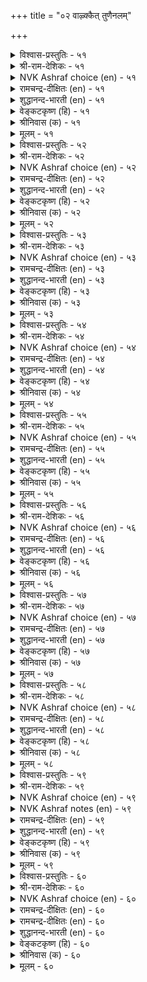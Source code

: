 +++
title = "०२ वाऴ्क्कैत् तुणैनलम्"

+++


<details><summary>विश्वास-प्रस्तुतिः - ५१</summary>

मनैक्तक्क माण्बुडैयळ् आगित्तऱ्कॊण्डान्  
वळत्तक्काळ् वाऴ्क्कैत् तुणै।      ५१
</details>

<details><summary>श्री-राम-देशिकः - ५१</summary>

दयादिगुणसम्पन्ना भर्तुरायानुसारत्ः ।  
करोति जीवनं याऽत्र सैव भार्येति कथ्यते ॥ ५१॥
</details>

<details><summary>NVK Ashraf choice (en) - ५१</summary>

००५१
An ideal wife is a virtuous life partner
Living within her husband's means.
(N.V.K. Ashraf), (P.S. Sundaram)
</details>

<details><summary>रामचन्द्र-दीक्षितः (en) - ५१</summary>

51\. maṉait takka māṇpu uṭaiyaḷ āki, taṟ koṇṭāṉ  
vaḷattakkāḷ vāḻkkaittuṇai.

51\. She is the true partner in life who possesses all the wifely virtues and spends according to the income of her husband.  
</details>

<details><summary>शुद्धानन्द-भारती (en) - ५१</summary>

1\. மனைத்தக்க மாண்புடையள் ஆகித்தற் கொண்டான்  
வளத்தக்காள் வாழ்க்கைத் துணை  
A good housewife befits the house,  
Spending with thrift the mate's resource.         51  
</details>

<details><summary>वेङ्कटकृष्ण (हि) - ५१</summary>

51
गृहिणी-गुण-गण प्राप्त कर, पुरुष-आय अनुसार ।  
जो गृह-व्यय करती वही, सहधर्मिणी सुचार ॥
</details>

<details><summary>श्रीनिवास (क) - ५१</summary>

51. मनॆगॆ तक्क मडदियागि, पतिय वरमानद मितियरितु संसारवन्नु तूगिसिकॊण्डु होगुववळे बाळिनाधारवागुवळु.

</details>

<details><summary>मूलम् - ५१</summary>

मनैक्तक्क माण्बुडैयळ् आगित्तऱ्कॊण्डान्  
वळत्तक्काळ् वाऴ्क्कैत् तुणै।      ५१
</details>

<details><summary>विश्वास-प्रस्तुतिः - ५२</summary>

मनैमाट्चि इल्लाळ्गण् इल्लायिन् वाऴ्क्कै  
ऎनैमाट्चित् तायिनुम् इल्।      ५२
</details>

<details><summary>श्री-राम-देशिकः - ५२</summary>

गृहिणी यस्य गार्हस्थ्यगुणादिरहिता भवेत् ।  
निष्फलं जीवनं तस्य सत्स्वेव विभवादिषु ॥ ५२॥
</details>

<details><summary>NVK Ashraf choice (en) - ५२</summary>

००५२
If the wife lacks household excellence,
All other excellence in life comes to nil.
(G.U. Pope), (N.V.K. Ashraf)
</details>

<details><summary>रामचन्द्र-दीक्षितः (en) - ५२</summary>

52\. maṉai māṭci illāḷkaṇ il āyiṉ, vāḻkkai  
eṉaimāṭcittu āyiṉum, il.

52\. Home life shorn of its grace will be barren however pompous it may be.  
</details>

<details><summary>शुद्धानन्द-भारती (en) - ५२</summary>

2\. மனைமாட்சி இல்லாள்கண் இல்லாயின் வாழ்க்கை  
எனைமாட்சித் தாயினும் இல்  
Bright is home when wife is chaste.  
If not all greatness is but waste.         52  
</details>

<details><summary>वेङ्कटकृष्ण (हि) - ५२</summary>

52
गुण-गण गृहणी में न हो, गृह्य-कर्म के अर्थ ।  
सुसंपन्न तो क्यों न हो, गृह-जीवन है व्यर्थ ॥
</details>

<details><summary>श्रीनिवास (क) - ५२</summary>

52. मनॆवार्तॆगॆ तक्क सद्गुणगळु मनॆयॊडतियल्लि इल्लवादरॆ बेरॆ ऎष्टु सिरिसम्पदगळिद्दरू निरर्थकवॆनिसुत्तदॆ.

</details>

<details><summary>मूलम् - ५२</summary>

मनैमाट्चि इल्लाळ्गण् इल्लायिन् वाऴ्क्कै  
ऎनैमाट्चित् तायिनुम् इल्।      ५२
</details>

<details><summary>विश्वास-प्रस्तुतिः - ५३</summary>

इल्लदॆन् इल्लवळ् माण्बानाल् उळ्ळदॆन्  
इल्लवळ् माणाक् कडै?      ५३
</details>

<details><summary>श्री-राम-देशिकः - ५३</summary>

पत्नी चेद् गुणसम्पन्ना समृद्धं तस्य जीवनम् ।  
वैपरीत्ये समायाते शून्यमेव हि जीवनम् ॥ ५३॥
</details>

<details><summary>NVK Ashraf choice (en) - ५३</summary>

००५३
With a good wife, what is lacking?
And when she is lacking, what is good?
(P.S. Sundaram)
</details>

<details><summary>रामचन्द्र-दीक्षितः (en) - ५३</summary>

53\. illatu eṉ, illavaḷ māṇpuāṉāl? uḷḷatu eṉ,  
illavaḷ māṇākkaṭai?.

53\. If the wife abounds in virtues is there anything lacking in home? Lacking which, it lacks everything.  
</details>

<details><summary>शुद्धानन्द-भारती (en) - ५३</summary>

3\. இல்லதென் இல்லவள் மாண்பானால்; உள்ளதென்  
இல்லவள் மாணாக் கடை  
What is rare when wife is good.  
What can be there when she is bad?         53  
</details>

<details><summary>वेङ्कटकृष्ण (हि) - ५३</summary>

53
गृहिणी रही सुधर्मिणी, तो क्या रहा अभाव ।  
गृहिणी नहीं सुधर्मिणी, किसका नहीं अभाव ॥
</details>

<details><summary>श्रीनिवास (क) - ५३</summary>

53. मनॆयॊडति सद्गुणवन्तॆयादरॆ बाळिनल्लि इल्लवादुदादरू एनु? अवळल्लि सद्गुणगळिल्लवादरॆ बाळिनल्लि इरुवुदादरू एनु?

</details>

<details><summary>मूलम् - ५३</summary>

इल्लदॆन् इल्लवळ् माण्बानाल् उळ्ळदॆन्  
इल्लवळ् माणाक् कडै?      ५३
</details>

<details><summary>विश्वास-प्रस्तुतिः - ५४</summary>

पॆण्णिन् पॆरुन्दक्क यावुळ कऱ्पॆन्नुम्  
तिण्मैउण् डागप् पॆऱिन्।      ५४
</details>

<details><summary>श्री-राम-देशिकः - ५४</summary>

पातिव्रत्येन सम्पन्ना गृहिणी यदि सङ्गता ।  
तस्मादज्युत्तं भाग्यं गृहस्थास्य न लभ्यते ॥ ५४॥
</details>

<details><summary>NVK Ashraf choice (en) - ५४</summary>

००५४
What more grandeur does a woman need
Than possessing the strength of chastity?
(N.V.K. Ashraf)
</details>

<details><summary>रामचन्द्र-दीक्षितः (en) - ५४</summary>

54\. peṇṇiṉ peruntakka yā uḷa-kaṟpu eṉṉum  
tiṇmai uṇṭākappeṟiṉ?.

54\. Is there anything greater than a woman if only she is the citadel of chastity?  
</details>

<details><summary>शुद्धानन्द-भारती (en) - ५४</summary>

4\. பெண்ணின் பெருந்தக்க யாவுள கற்பென்னும்  
திண்மையுண் டாகப் பெறின்  
What greater fortune is for men  
Than a constant chaste woman?         54  
</details>

<details><summary>वेङ्कटकृष्ण (हि) - ५४</summary>

54
स्त्री से बढ़ कर श्रेष्ठ ही, क्या है पाने योग्य ।  
यदि हो पातिव्रत्य की, दृढ़ता उसमें योग्य ॥
</details>

<details><summary>श्रीनिवास (क) - ५४</summary>

54. हण्णिनल्लि पातिव्रत्य (चारित्र्य) वॆम्ब स्थिरगुणवु नॆलॆयागिद्दल्लि, हॆण्णिगिन्त हिरिदाद वस्तु मत्तावुदिदॆ ?

</details>

<details><summary>मूलम् - ५४</summary>

पॆण्णिन् पॆरुन्दक्क यावुळ कऱ्पॆन्नुम्  
तिण्मैउण् डागप् पॆऱिन्।      ५४
</details>

<details><summary>विश्वास-प्रस्तुतिः - ५५</summary>

तॆय्वम् तॊऴाअळ् कॊऴुनन् तॊऴुदॆऴुवाळ्  
पॆय्यॆनप् पॆय्युम् मऴै।      ५५
</details>

<details><summary>श्री-राम-देशिकः - ५५</summary>

पतिमेव हरिं मत्वा प्रातर्या भजतेऽन्वहम् ।  
त्वं वर्षेन्ति तंयाऽऽशप्तो देवोऽपि किल वर्षति ॥ ५५॥
</details>

<details><summary>NVK Ashraf choice (en) - ५५</summary>

००५५
Even rains fall at the command of the wife
Who upon rising worships not God, but her husband.
(Satguru Subramuniyaswami)
</details>

<details><summary>रामचन्द्र-दीक्षितः (en) - ५५</summary>

55\. teyvam toḻāaḷ, koḻunaṉ-toḻutu eḻuvāḷ,  
‘pey’ eṉa, peyyum maḻai.

55\. Waking up she worships no other god than her husband. Verily at her very bidding it rains.  
</details>

<details><summary>शुद्धानन्द-भारती (en) - ५५</summary>

5\. தெய்வந் தொழாஅள் கொழுநன் தொழுதெழுவாள்  
பெய்யெனப் பெய்யும் மழை  
Her spouse before God who adores,  
Is like rain that at request pours.         55  
</details>

<details><summary>वेङ्कटकृष्ण (हि) - ५५</summary>

55
पूजे सती न देव को, पूज जगे निज कंत ।  
उसके कहने पर ‘बरस’, बरसे मेघ तुरंत ॥
</details>

<details><summary>श्रीनिवास (क) - ५५</summary>

55. बेरॆ दैवगळिगॆरगदॆ तन्न पतिगॆरगि एळुववळु, हुय्यॆन्दरॆ मळॆ हुय्युवुदु.

</details>

<details><summary>मूलम् - ५५</summary>

तॆय्वम् तॊऴाअळ् कॊऴुनन् तॊऴुदॆऴुवाळ्  
पॆय्यॆनप् पॆय्युम् मऴै।      ५५
</details>

<details><summary>विश्वास-प्रस्तुतिः - ५६</summary>

तऱ्कात्तुत् तऱ्कॊण्डाऱ्पेणित् तगैसाण्ड्र  
सॊऱ्कात्तुच् चोर्विलाळ् पॆण्।      ५६
</details>

<details><summary>श्री-राम-देशिकः - ५६</summary>

पातिव्रत्येन् भर्तारमात्मानं कीर्तिमेव च ।  
या पालयति धर्मेण सैव नारीति कथ्यते ॥ ५६॥
</details>

<details><summary>NVK Ashraf choice (en) - ५६</summary>

००५६
A tireless woman guards herself,
Cares for her spouse and upholds family name.
(N.V.K. Ashraf)
</details>

<details><summary>रामचन्द्र-दीक्षितः (en) - ५६</summary>

56\. taṟkāttu, taṟ koṇṭāṟ pēṇi, takai cāṉṟa  
coṟkāttu, cōrvu ilāḷ-peṇ.

56\. She is the woman who shields herself, serves her wedded lord, maintains her glory and never ceases from her toil.  
</details>

<details><summary>शुद्धानन्द-भारती (en) - ५६</summary>

6\. தற்காத்துத் தற்கொண்டாற் பேணித் தசைசான்ற  
சொற்காத்துச் சோர்விலாள் பெண்  
The good wife guards herself from blame,  
She tends her spouse and brings him fame.         56  
</details>

<details><summary>वेङ्कटकृष्ण (हि) - ५६</summary>

56
रक्षा करे सतीत्व की, पोषण करती कांत ।  
गृह का यश भी जो रखे, स्त्री है वह अश्रांत ॥
</details>

<details><summary>श्रीनिवास (क) - ५६</summary>

56. तन्न शील चारित्र्यगळन्नु कादुकॊण्डु, कै हिडिद गण्डनन्नु उप चरिसि, तन्न कुटुम्बद कीर्तियन्नु कादु, धर्ममार्गदल्लि दृढवागि नडॆयुववळॆ हॆण्णु.

</details>

<details><summary>मूलम् - ५६</summary>

तऱ्कात्तुत् तऱ्कॊण्डाऱ्पेणित् तगैसाण्ड्र  
सॊऱ्कात्तुच् चोर्विलाळ् पॆण्।      ५६
</details>

<details><summary>विश्वास-प्रस्तुतिः - ५७</summary>

सिऱैगाक्कुम् काप्पॆवन् सॆय्युम् मगळिर्  
निऱैगाक्कुम् काप्पे तलै।      ५७
</details>

<details><summary>श्री-राम-देशिकः - ५७</summary>

दण्डनाघैस्तु नारीणां रक्षणे किं प्रयोजनम् ।  
पातिव्रत्यात् स्वतः स्त्रीणामात्मरक्षणमुत्तमम् ॥ ५७॥
</details>

<details><summary>NVK Ashraf choice (en) - ५७</summary>

००५७
What use is physical restraint to a woman
When her moral restraint is the best?
(K. Kannan)
</details>

<details><summary>रामचन्द्र-दीक्षितः (en) - ५७</summary>

57\. ciṟai kākkum kāppu evaṉ ceyyum? makaḷir  
niṟai kākkum kāppē talai.

57\. Of what use is one’s watch and ward? Her chastity is her only shield.  
</details>

<details><summary>शुद्धानन्द-भारती (en) - ५७</summary>

7\. சிறைகாக்குங் காப்புஎவன் செய்யும் மகளிர்  
நிறைகாக்குங் காப்பே தலை  
Of what avail are watch and ward?  
Their purity is women's guard.         57  
</details>

<details><summary>वेङ्कटकृष्ण (हि) - ५७</summary>

57
परकोटा पहरा दिया, इनसे क्या हो रक्ष ।  
स्त्री हित पातिव्रत्य ही, होगा उत्तम रक्ष ॥
</details>

<details><summary>श्रीनिवास (क) - ५७</summary>

57. (हॆङ्गसरन्नु) कावलिट्टु कापाडिदरेनु प्रयोजन ? तम्म शील रक्षणॆय बग्गॆ अवरिगिरुव मनो नॆश्चयवे ऎल्लक्किन्त मुगिलाद कावलु.

</details>

<details><summary>मूलम् - ५७</summary>

सिऱैगाक्कुम् काप्पॆवन् सॆय्युम् मगळिर्  
निऱैगाक्कुम् काप्पे तलै।      ५७
</details>

<details><summary>विश्वास-प्रस्तुतिः - ५८</summary>

पॆट्राऱ्पॆऱिन्बॆऱुवर् पॆण्डिर् पॆरुञ्जिऱप्पुप्  
पुत्तेळिर् वाऴुम् उलगु।      ५८
</details>

<details><summary>श्री-राम-देशिकः - ५८</summary>

पातिव्रत्येनसहितां पतिशुश्रूषणे रताम् ।  
गृहस्था गृहिणीं प्राप्य स्वर्गलोकं भजन्ति हे ॥ ५८॥
</details>

<details><summary>NVK Ashraf choice (en) - ५८</summary>

००५८
The woman who gains her husband's love
Gains great glory in the heaven. *
(P.S. Sundaram), (S.M. Diaz)
</details>

<details><summary>रामचन्द्र-दीक्षितः (en) - ५८</summary>

58\. peṟṟāṟ peṟiṉ peṟuvar, peṇṭir, peruñ ciṟappup  
puttēḷir vāḻum ulaku.

58\. A dutiful wife inherits heaven with all its glory.  
</details>

<details><summary>शुद्धानन्द-भारती (en) - ५८</summary>

8\. பெற்றாற் பெறின்பெறுவர் பெண்டிர் பெருஞ்சிறப்புப்  
புத்தேளிர் வாழும் உலகு  
Women who win their husbands' heart  
Shall flourish where the gods resort.         58  
</details>

<details><summary>वेङ्कटकृष्ण (हि) - ५८</summary>

58
यदि पाती है नारियाँ, पति पूजा कर शान ।  
तो उनका सुरधाम में, होता है बहुमान ॥
</details>

<details><summary>श्रीनिवास (क) - ५८</summary>

58. पडॆद पतियन्नु मॆच्चिकॊण्डु अवनॊन्दिगॆ बाळिदरॆ, हॆङ्गसरु बहळ वैभववुळ्ळ देवलोकद सुखवन्नु पडॆयुत्तारॆ.

</details>

<details><summary>मूलम् - ५८</summary>

पॆट्राऱ्पॆऱिन्बॆऱुवर् पॆण्डिर् पॆरुञ्जिऱप्पुप्  
पुत्तेळिर् वाऴुम् उलगु।      ५८
</details>

<details><summary>विश्वास-प्रस्तुतिः - ५९</summary>

पुगऴ्बुरिन्द इल्लिलोर्क्कु इल्लै इगऴ्वार्मुन्  
एऱुबोल् पीडु नडै।      ५९
</details>

<details><summary>श्री-राम-देशिकः - ५९</summary>

पातिव्रत्ययशोहीनां भार्यां यो लभते नरः ।  
सगार्वे सिंहवत् सोऽयं शत्रुमध्ये न गच्छति ॥ ५९॥
</details>

<details><summary>NVK Ashraf choice (en) - ५९</summary>

००५९
He whose wife is not praiseworthy
Cannot walk with leonine gait before his critics.
(K. Krishnaswamy & Vijaya Ramkumar), (N.V.K. Ashraf)
</details>

<details><summary>NVK Ashraf notes (en) - ५९</summary>

५९. An alternate translation: "Where there is no reputation at home, there is no chance for proud leonine gaits outside" - (N.V.K. Ashraf). (J. Narayanaswamy) provides us an interesting translation: "The mind is without fear and the head is held high" when you are joined by a praiseworthy partner life. 
</details>

<details><summary>रामचन्द्र-दीक्षितः (en) - ५९</summary>

59\. pukaḻ purinta il ilōrkku illai-ikaḻvārmuṉ  
ēṟupōl pīṭu naṭai.

59\. A cuckold knows not the lovely gait of a lion before his detractors.  
</details>

<details><summary>शुद्धानन्द-भारती (en) - ५९</summary>

9\. புகழ்புரிந்த இல்லிலோர்க்கு இல்லை இகழ்வவார்முன்  
ஏறுபோல் பீடு நடை  
A cuckold has not the lion-like gait  
Before his detractors aright.         59  
</details>

<details><summary>वेङ्कटकृष्ण (हि) - ५९</summary>

59
जिसकी पत्नी को नहीं, घर के यश का मान ।  
नहिं निन्दक के सामने, गति शार्दूल समान ॥
</details>

<details><summary>श्रीनिवास (क) - ५९</summary>

59. कीर्तियन्नु कायुव हॆण्डति इल्लदवरु, तम्मन्नु निन्दिसुववर ऎदुरिनल्लि गण्डॆदॆयिन्द तलॆयॆत्ति, निर्भीतरागि नडॆयलाररु.

</details>

<details><summary>मूलम् - ५९</summary>

पुगऴ्बुरिन्द इल्लिलोर्क्कु इल्लै इगऴ्वार्मुन्  
एऱुबोल् पीडु नडै।      ५९
</details>

<details><summary>विश्वास-प्रस्तुतिः - ६०</summary>

मङ्गलम् ऎन्ब मनैमाट्चि मट्रु अदन्  
नन्गलम् नन्मक्कट् पेऱु।      ६०
</details>

<details><summary>श्री-राम-देशिकः - ६०</summary>

सञ्चरित्रवती भार्या माङ्गल्यं जीवितस्य सा ।  
सत्पुत्राणामवाप्तितस्तु ततो भूषणवद्भवेत् ॥ ६०॥
</details>

<details><summary>NVK Ashraf choice (en) - ६०</summary>

००६०
A good wife is called boon to a house;
Besides that, good children its jewels. *
(P.S. Sundaram)
</details>

<details><summary>रामचन्द्र-दीक्षितः (en) - ६०</summary>

60\. 'maṅkalam' eṉpa, maṉaimāṭci; maṟṟu ataṉ  
naṉkalam naṉ makkaṭ pēṟu.

60\. The grace of a home is her virtue. Her blessed children are its adornment.
</details>

<details><summary>रामचन्द्र-दीक्षितः (en) - ६०</summary>

60\. 'maṅkalam' eṉpa, maṉaimāṭci; maṟṟu ataṉ  
naṉkalam naṉ makkaṭ pēṟu.

60\. The grace of a home is her virtue. Her blessed children are its adornment.

</details>

<details><summary>शुद्धानन्द-भारती (en) - ६०</summary>

10\. மங்கலம் என்ப மனைமாட்சி மற்றுஅதன்  
நன்கலம் நன்மக்கட் பேறு  
An honest wife is home's delight  
And children good are jewels abright.         60  
</details>

<details><summary>वेङ्कटकृष्ण (हि) - ६०</summary>

60
गृह का जयमंगल कहें, गृहिणी की गुण-खान ।  
उनका सद्भूषण कहें, पाना सत्सन्तान ॥
</details>

<details><summary>श्रीनिवास (क) - ६०</summary>

60. मनॆयॊडतिय (हॆण्डति) सद्गुणवे मनॆगॆ मङ्गळकर; ऒळ्ळॆय मक्कळन्नु पडॆयुवुदु अदक्कॆ मत्तष्टु शोभॆ नीडुवुदु.
</details>

<details><summary>मूलम् - ६०</summary>

मङ्गलम् ऎन्ब मनैमाट्चि मट्रु अदन्  
नन्गलम् नन्मक्कट् पेऱु।      ६०
</details>

